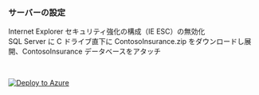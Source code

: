
### **サーバーの設定**
Internet Explorer セキュリティ強化の構成（IE ESC）の無効化  
SQL Server に C ドライブ直下に ContosoInsurance.zip をダウンロードし展開、ContosoInsurance データベースをアタッチ

<br />

[![Deploy to Azure](https://aka.ms/deploytoazurebutton)](https://portal.azure.com/#create/Microsoft.Template/uri/https%3A%2F%2Fraw.githubusercontent.com%2Fhiroyay-ms%2FServer-Migration-Hands-on-Lab%2Fhiroyay%2FHands-on%2520lab%2Fazure-templates%2F05-vm-settings%2Fvm-settings-deploy.json)